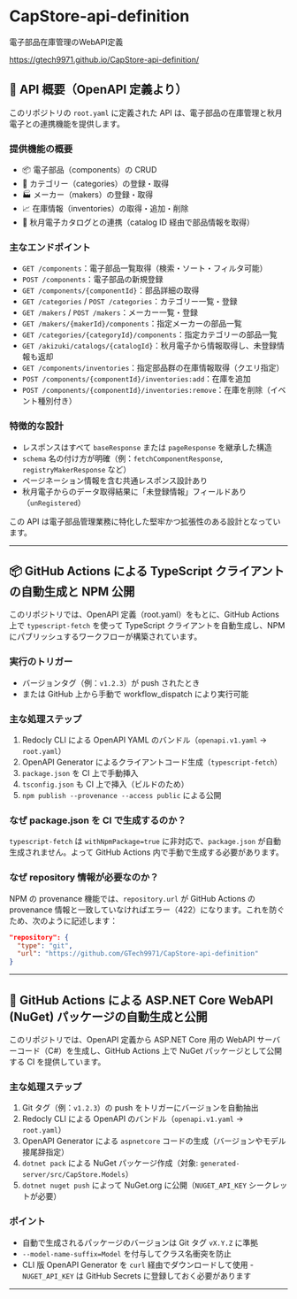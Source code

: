 # CapStore-api-definition

 電子部品在庫管理のWebAPI定義

<https://gtech9971.github.io/CapStore-api-definition/>

## 📘 API 概要（OpenAPI 定義より）

このリポジトリの `root.yaml` に定義された API は、電子部品の在庫管理と秋月電子との連携機能を提供します。

### 提供機能の概要

- 📦 電子部品（components）の CRUD
- 📂 カテゴリー（categories）の登録・取得
- 🏭 メーカー（makers）の登録・取得
- 📈 在庫情報（inventories）の取得・追加・削除
- 🔗 秋月電子カタログとの連携（catalog ID 経由で部品情報を取得）

### 主なエンドポイント

- `GET /components`：電子部品一覧取得（検索・ソート・フィルタ可能）
- `POST /components`：電子部品の新規登録
- `GET /components/{componentId}`：部品詳細の取得
- `GET /categories` / `POST /categories`：カテゴリー一覧・登録
- `GET /makers` / `POST /makers`：メーカー一覧・登録
- `GET /makers/{makerId}/components`：指定メーカーの部品一覧
- `GET /categories/{categoryId}/components`：指定カテゴリーの部品一覧
- `GET /akizuki/catalogs/{catalogId}`：秋月電子から情報取得し、未登録情報も返却
- `GET /components/inventories`：指定部品群の在庫情報取得（クエリ指定）
- `POST /components/{componentId}/inventories:add`：在庫を追加
- `POST /components/{componentId}/inventories:remove`：在庫を削除（イベント種別付き）

### 特徴的な設計

- レスポンスはすべて `baseResponse` または `pageResponse` を継承した構造
- `schema` 名の付け方が明確（例：`fetchComponentResponse`, `registryMakerResponse` など）
- ページネーション情報を含む共通レスポンス設計あり
- 秋月電子からのデータ取得結果に「未登録情報」フィールドあり（`unRegistered`）

この API は電子部品管理業務に特化した堅牢かつ拡張性のある設計となっています。

---

## 📦 GitHub Actions による TypeScript クライアントの自動生成と NPM 公開

このリポジトリでは、OpenAPI 定義（root.yaml）をもとに、GitHub Actions 上で `typescript-fetch` を使って TypeScript クライアントを自動生成し、NPM にパブリッシュするワークフローが構築されています。

### 実行のトリガー

- バージョンタグ（例：`v1.2.3`）が push されたとき
- または GitHub 上から手動で workflow_dispatch により実行可能

### 主な処理ステップ

1. Redocly CLI による OpenAPI YAML のバンドル（`openapi.v1.yaml` → `root.yaml`）
2. OpenAPI Generator によるクライアントコード生成（`typescript-fetch`）
3. `package.json` を CI 上で手動挿入
4. `tsconfig.json` も CI 上で挿入（ビルドのため）
5. `npm publish --provenance --access public` による公開

### なぜ package.json を CI で生成するのか？

`typescript-fetch` は `withNpmPackage=true` に非対応で、`package.json` が自動生成されません。よって GitHub Actions 内で手動で生成する必要があります。

### なぜ repository 情報が必要なのか？

NPM の provenance 機能では、`repository.url` が GitHub Actions の provenance 情報と一致していなければエラー（422）になります。これを防ぐため、次のように記述します：

```json
"repository": {
  "type": "git",
  "url": "https://github.com/GTech9971/CapStore-api-definition"
}
```

---

## 🧪 GitHub Actions による ASP.NET Core WebAPI (NuGet) パッケージの自動生成と公開

このリポジトリでは、OpenAPI 定義から ASP.NET Core 用の WebAPI サーバーコード（C#）を生成し、GitHub Actions 上で NuGet パッケージとして公開する CI を提供しています。

### 主な処理ステップ

1. Git タグ（例：`v1.2.3`）の push をトリガーにバージョンを自動抽出
2. Redocly CLI による OpenAPI のバンドル（`openapi.v1.yaml` → `root.yaml`）
3. OpenAPI Generator による `aspnetcore` コードの生成（バージョンやモデル接尾辞指定）
4. `dotnet pack` による NuGet パッケージ作成（対象: `generated-server/src/CapStore.Models`）
5. `dotnet nuget push` によって NuGet.org に公開（`NUGET_API_KEY` シークレットが必要）

### ポイント

- 自動で生成されるパッケージのバージョンは Git タグ `vX.Y.Z` に準拠
- `--model-name-suffix=Model` を付与してクラス名衝突を防止
- CLI 版 OpenAPI Generator を `curl` 経由でダウンロードして使用
        - `NUGET_API_KEY` は GitHub Secrets に登録しておく必要があります

---
